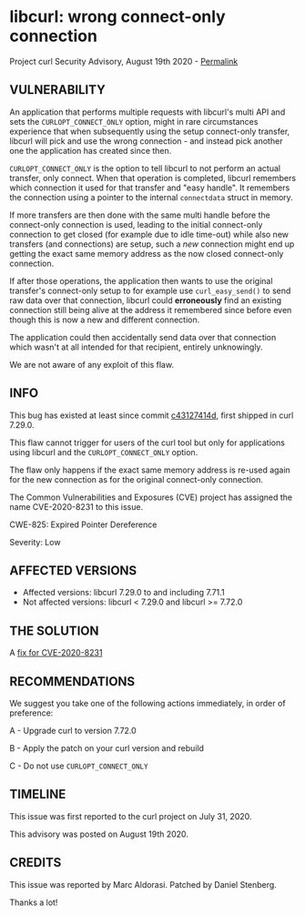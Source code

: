libcurl: wrong connect-only connection
======================================

Project curl Security Advisory, August 19th 2020 -
[Permalink](https://curl.se/docs/CVE-2020-8231.html)

VULNERABILITY
-------------

An application that performs multiple requests with libcurl's multi API and
sets the `CURLOPT_CONNECT_ONLY` option, might in rare circumstances experience
that when subsequently using the setup connect-only transfer, libcurl will
pick and use the wrong connection - and instead pick another one the
application has created since then.

`CURLOPT_CONNECT_ONLY` is the option to tell libcurl to not perform an actual
transfer, only connect. When that operation is completed, libcurl remembers
which connection it used for that transfer and "easy handle". It remembers the
connection using a pointer to the internal `connectdata` struct in memory.

If more transfers are then done with the same multi handle before the
connect-only connection is used, leading to the initial connect-only
connection to get closed (for example due to idle time-out) while also new
transfers (and connections) are setup, such a *new* connection might end up
getting the exact same memory address as the now closed connect-only
connection.

If after those operations, the application then wants to use the original
transfer's connect-only setup to for example use `curl_easy_send()` to send
raw data over that connection, libcurl could **erroneously** find an existing
connection still being alive at the address it remembered since before even
though this is now a new and different connection.

The application could then accidentally send data over that connection which
wasn't at all intended for that recipient, entirely unknowingly.

We are not aware of any exploit of this flaw.

INFO
----

This bug has existed at least since commit
[c43127414d](https://github.com/curl/curl/commit/c43127414d), first shipped in
curl 7.29.0.

This flaw cannot trigger for users of the curl tool but only for applications
using libcurl and the `CURLOPT_CONNECT_ONLY` option.

The flaw only happens if the exact same memory address is re-used again for
the new connection as for the original connect-only connection.

The Common Vulnerabilities and Exposures (CVE) project has assigned the name
CVE-2020-8231 to this issue.

CWE-825: Expired Pointer Dereference

Severity: Low

AFFECTED VERSIONS
-----------------

- Affected versions: libcurl 7.29.0 to and including 7.71.1
- Not affected versions: libcurl < 7.29.0 and libcurl >= 7.72.0

THE SOLUTION
------------

A [fix for CVE-2020-8231](https://github.com/curl/curl/commit/3c9e021f86872baae412a427e807fbfa2f3e8)

RECOMMENDATIONS
--------------

We suggest you take one of the following actions immediately, in order of
preference:

 A - Upgrade curl to version 7.72.0

 B - Apply the patch on your curl version and rebuild

 C - Do not use `CURLOPT_CONNECT_ONLY`

TIMELINE
--------

This issue was first reported to the curl project on July 31, 2020.

This advisory was posted on August 19th 2020.

CREDITS
-------

This issue was reported by Marc Aldorasi. Patched by Daniel Stenberg.

Thanks a lot!
